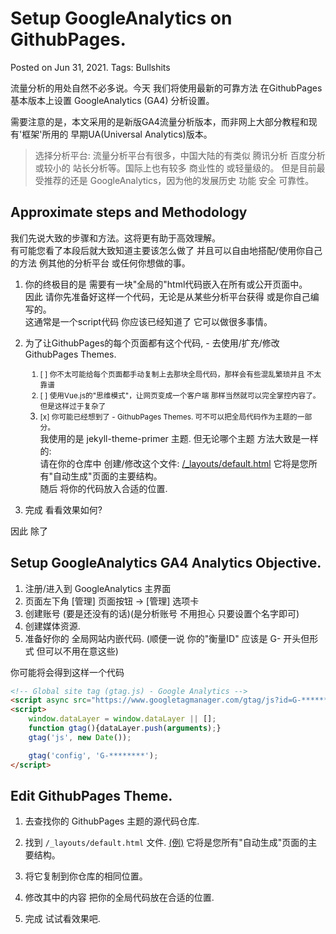 

# Setup GoogleAnalytics on GithubPages.
Posted on Jun 31, 2021.
Tags: Bullshits

流量分析的用处自然不必多说。今天 我们将使用最新的可靠方法 在GithubPages基本版本上设置 GoogleAnalytics (GA4) 分析设置。

需要注意的是，本文采用的是新版GA4流量分析版本，而非网上大部分教程和现有'框架'所用的 早期UA(Universal Analytics)版本。

> 选择分析平台: 流量分析平台有很多，中国大陆的有类似 腾讯分析 百度分析 或较小的 站长分析等。国际上也有较多 商业性的 或轻量级的。
> 但是目前最受推荐的还是 GoogleAnalytics，因为他的发展历史 功能 安全 可靠性。

## Approximate steps and Methodology

我们先说大致的步骤和方法。这将更有助于高效理解。  
有可能您看了本段后就大致知道主要该怎么做了 并且可以自由地搭配/使用你自己的方法 例其他的分析平台 或任何你想做的事。

1. 你的终极目的是 需要有一块"全局的"html代码嵌入在所有或公开页面中。  
   因此 请你先准备好这样一个代码，无论是从某些分析平台获得 或是你自己编写的。  
   这通常是一个script代码 你应该已经知道了 它可以做很多事情。  
   
2. 为了让GithubPages的每个页面都有这个代码, - 去使用/扩充/修改 GithubPages Themes.
   <small>
   1. [ ] 你不太可能给每个页面都手动复制上去那块全局代码，那样会有些混乱繁琐并且 不太靠谱
   2. [ ] 使用Vue.js的"思维模式"，让网页变成一个客户端 那样当然就可以完全掌控内容了。但是这样过于复杂了
   3. [x] 你可能已经想到了 - GithubPages Themes. 可不可以把全局代码作为主题的一部分。</small>  
      我使用的是 jekyll-theme-primer 主题. 但无论哪个主题 方法大致是一样的:  
      请在你的仓库中 创建/修改这个文件: [/_layouts/default.html](https://github.com/pages-themes/primer/blob/master/_layouts/default.html) 
      它将是您所有"自动生成"页面的主要结构。  
      随后 将你的代码放入合适的位置.

3. 完成 看看效果如何?

因此 除了

## Setup GoogleAnalytics GA4 Analytics Objective.

1. 注册/进入到 GoogleAnalytics 主界面
2. 页面左下角 [管理] 页面按钮 -> [管理] 选项卡
3. 创建账号 (要是还没有的话)(是分析账号 不用担心 只要设置个名字即可)
4. 创建媒体资源. 
5. 准备好你的 全局网站内嵌代码. (顺便一说 你的"衡量ID" 应该是 G- 开头但形式 但可以不用在意这些)

你可能将会得到这样一个代码
```html
<!-- Global site tag (gtag.js) - Google Analytics -->
<script async src="https://www.googletagmanager.com/gtag/js?id=G-********"></script>
<script>
    window.dataLayer = window.dataLayer || [];
    function gtag(){dataLayer.push(arguments);}
    gtag('js', new Date());

    gtag('config', 'G-********');
</script>
```

## Edit GithubPages Theme.

1. 去查找你的 GithubPages 主题的源代码仓库.
2. 找到 `/_layouts/default.html` 文件. [(例)](https://github.com/pages-themes/primer/blob/master/_layouts/default.html)
   它将是您所有"自动生成"页面的主要结构。 
3. 将它复制到你仓库的相同位置。
4. 修改其中的内容 把你的全局代码放在合适的位置.

5. 完成 试试看效果吧.

<br><br>